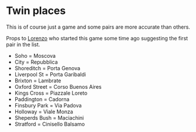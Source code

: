 # Twin places

This is of course just a game and some pairs are more accurate than others.

Props to [Lorenzo](https://github.com/eroispaziali) who started this game some
time ago suggesting the first pair in the list.

* Soho = Moscova
* City = Repubblica
* Shoreditch = Porta Genova
* Liverpool St = Porta Garibaldi
* Brixton = Lambrate
* Oxford Street = Corso Buenos Aires
* Kings Cross = Piazzale Loreto
* Paddington = Cadorna
* Finsbury Park = Via Padova
* Holloway = Viale Monza
* Sheperds Bush = Maciachini
* Stratford = Cinisello Balsamo
